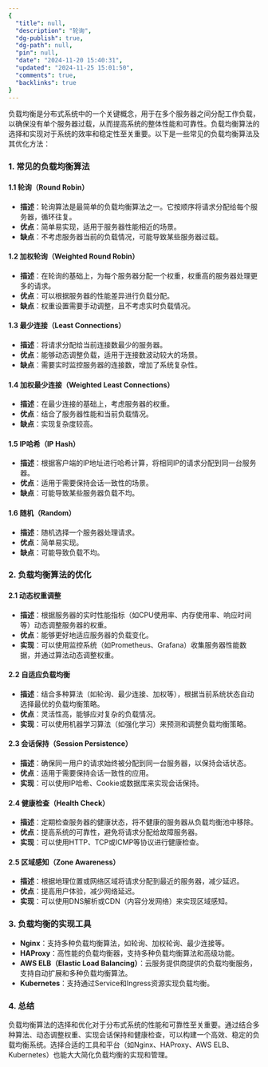 ```yaml
---
{
  "title": null,
  "description": "轮询",
  "dg-publish": true,
  "dg-path": null,
  "pin": null,
  "date": "2024-11-20 15:40:31",
  "updated": "2024-11-25 15:01:50",
  "comments": true,
  "backlinks": true
}
---
```



负载均衡是分布式系统中的一个关键概念，用于在多个服务器之间分配工作负载，以确保没有单个服务器过载，从而提高系统的整体性能和可靠性。负载均衡算法的选择和实现对于系统的效率和稳定性至关重要。以下是一些常见的负载均衡算法及其优化方法：

### 1. 常见的负载均衡算法

#### 1.1 轮询（Round Robin）
- **描述**：轮询算法是最简单的负载均衡算法之一。它按顺序将请求分配给每个服务器，循环往复。
- **优点**：简单易实现，适用于服务器性能相近的场景。
- **缺点**：不考虑服务器当前的负载情况，可能导致某些服务器过载。

#### 1.2 加权轮询（Weighted Round Robin）
- **描述**：在轮询的基础上，为每个服务器分配一个权重，权重高的服务器处理更多的请求。
- **优点**：可以根据服务器的性能差异进行负载分配。
- **缺点**：权重设置需要手动调整，且不考虑实时负载情况。

#### 1.3 最少连接（Least Connections）
- **描述**：将请求分配给当前连接数最少的服务器。
- **优点**：能够动态调整负载，适用于连接数波动较大的场景。
- **缺点**：需要实时监控服务器的连接数，增加了系统复杂性。

#### 1.4 加权最少连接（Weighted Least Connections）
- **描述**：在最少连接的基础上，考虑服务器的权重。
- **优点**：结合了服务器性能和当前负载情况。
- **缺点**：实现复杂度较高。

#### 1.5 IP哈希（IP Hash）
- **描述**：根据客户端的IP地址进行哈希计算，将相同IP的请求分配到同一台服务器。
- **优点**：适用于需要保持会话一致性的场景。
- **缺点**：可能导致某些服务器负载不均。

#### 1.6 随机（Random）
- **描述**：随机选择一个服务器处理请求。
- **优点**：简单易实现。
- **缺点**：可能导致负载不均。

### 2. 负载均衡算法的优化

#### 2.1 动态权重调整
- **描述**：根据服务器的实时性能指标（如CPU使用率、内存使用率、响应时间等）动态调整服务器的权重。
- **优点**：能够更好地适应服务器的负载变化。
- **实现**：可以使用监控系统（如Prometheus、Grafana）收集服务器性能数据，并通过算法动态调整权重。

#### 2.2 自适应负载均衡
- **描述**：结合多种算法（如轮询、最少连接、加权等），根据当前系统状态自动选择最优的负载均衡策略。
- **优点**：灵活性高，能够应对复杂的负载情况。
- **实现**：可以使用机器学习算法（如强化学习）来预测和调整负载均衡策略。

#### 2.3 会话保持（Session Persistence）
- **描述**：确保同一用户的请求始终被分配到同一台服务器，以保持会话状态。
- **优点**：适用于需要保持会话一致性的应用。
- **实现**：可以使用IP哈希、Cookie或数据库来实现会话保持。

#### 2.4 健康检查（Health Check）
- **描述**：定期检查服务器的健康状态，将不健康的服务器从负载均衡池中移除。
- **优点**：提高系统的可靠性，避免将请求分配给故障服务器。
- **实现**：可以使用HTTP、TCP或ICMP等协议进行健康检查。

#### 2.5 区域感知（Zone Awareness）
- **描述**：根据地理位置或网络区域将请求分配到最近的服务器，减少延迟。
- **优点**：提高用户体验，减少网络延迟。
- **实现**：可以使用DNS解析或CDN（内容分发网络）来实现区域感知。

### 3. 负载均衡的实现工具

- **Nginx**：支持多种负载均衡算法，如轮询、加权轮询、最少连接等。
- **HAProxy**：高性能的负载均衡器，支持多种负载均衡算法和高级功能。
- **AWS ELB（Elastic Load Balancing）**：云服务提供商提供的负载均衡服务，支持自动扩展和多种负载均衡算法。
- **Kubernetes**：支持通过Service和Ingress资源实现负载均衡。

### 4. 总结

负载均衡算法的选择和优化对于分布式系统的性能和可靠性至关重要。通过结合多种算法、动态调整权重、实现会话保持和健康检查，可以构建一个高效、稳定的负载均衡系统。选择合适的工具和平台（如Nginx、HAProxy、AWS ELB、Kubernetes）也能大大简化负载均衡的实现和管理。